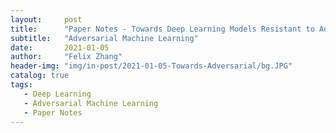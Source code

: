 ```yaml
---
layout:     post
title:      "Paper Notes - Towards Deep Learning Models Resistant to Adversarial Attacks(ICLR 2018)"
subtitle:   "Adversarial Machine Learning"
date:       2021-01-05
author:     "Felix Zhang"
header-img: "img/in-post/2021-01-05-Towards-Adversarial/bg.JPG"
catalog: true
tags:
   - Deep Learning
   - Adversarial Machine Learning
   - Paper Notes
---
```


